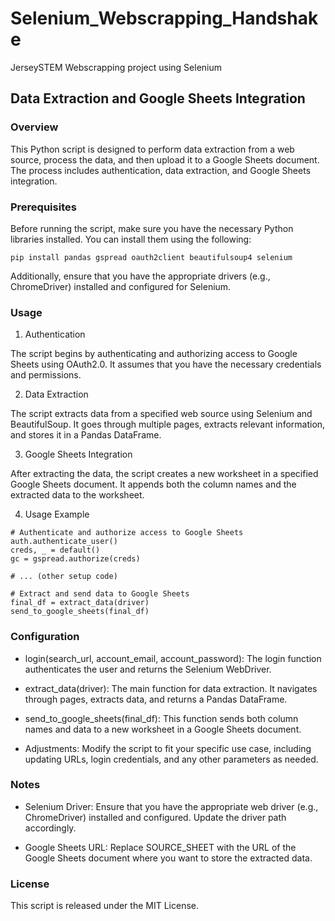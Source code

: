 # Selenium_Webscrapping_Handshake
JerseySTEM Webscrapping project using Selenium

## Data Extraction and Google Sheets Integration

### Overview

This Python script is designed to perform data extraction from a web source, process the data, and then upload it to a Google Sheets document. The process includes authentication, data extraction, and Google Sheets integration.

### Prerequisites

Before running the script, make sure you have the necessary Python libraries installed. You can install them using the following:

```
pip install pandas gspread oauth2client beautifulsoup4 selenium
```

Additionally, ensure that you have the appropriate drivers (e.g., ChromeDriver) installed and configured for Selenium.

### Usage

1. Authentication

The script begins by authenticating and authorizing access to Google Sheets using OAuth2.0. It assumes that you have the necessary credentials and permissions.

2. Data Extraction

The script extracts data from a specified web source using Selenium and BeautifulSoup. It goes through multiple pages, extracts relevant information, and stores it in a Pandas DataFrame.

3. Google Sheets Integration

After extracting the data, the script creates a new worksheet in a specified Google Sheets document. It appends both the column names and the extracted data to the worksheet.

4. Usage Example

```
# Authenticate and authorize access to Google Sheets
auth.authenticate_user()
creds, _ = default()
gc = gspread.authorize(creds)

# ... (other setup code)

# Extract and send data to Google Sheets
final_df = extract_data(driver)
send_to_google_sheets(final_df)
```

### Configuration

* login(search_url, account_email, account_password): The login function authenticates the user and returns the Selenium WebDriver.

* extract_data(driver): The main function for data extraction. It navigates through pages, extracts data, and returns a Pandas DataFrame.

* send_to_google_sheets(final_df): This function sends both column names and data to a new worksheet in a Google Sheets document.

* Adjustments: Modify the script to fit your specific use case, including updating URLs, login credentials, and any other parameters as needed.

### Notes

* Selenium Driver: Ensure that you have the appropriate web driver (e.g., ChromeDriver) installed and configured. Update the driver path accordingly.

* Google Sheets URL: Replace SOURCE_SHEET with the URL of the Google Sheets document where you want to store the extracted data.

### License

This script is released under the MIT License.